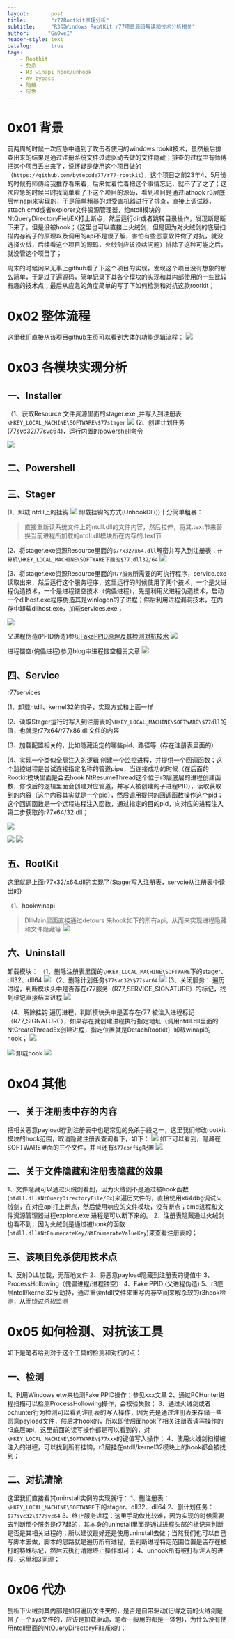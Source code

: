 ```yaml
---
layout:       post
title:        "r77Rootkit原理分析"
subtitle:     "R3层Windows RootKit:r77项目源码解读和技术分析相关"
author:      "Ga0weI"
header-style: text
catalog:      true
tags:
    - Rootkit
    - 免杀
    - R3 winapi hook/unhook
    - Av bypass
    - 隐藏
    - 应急
---
```


# 0x01 背景
前两周的时候一次应急中遇到了攻击者使用的windows rookit技术，虽然最后排查出来的结果是通过注册系统文件过滤驱动去做的文件隐藏；排查的过程中有师傅把这个项目丢出来了，说怀疑是使用这个项目做的（``https://github.com/bytecode77/r77-rootkit``），这个项目之前23年4、5月份的时候有师傅给我推荐看来着，后来忙着忙着把这个事情忘记，就不了了之了；这次应急的时候当时我简单看了下这个项目的源码，看到项目是通过iathook r3层底层winapi来实现的，于是简单粗暴的对受害机器进行了排查，直接上调试器，attach cmd或者explorer文件资源管理器，给ntdll模块的NtQueryDirectoryFiel/EX打上断点，然后运行dir或者跳转目录操作，发现断是断下来了，但是没被hook；（这里也可以直接上火绒剑，但是因为对火绒剑的底层扫描内存钩子的原理以及调用的api不是很了解，害怕有些恶意软件做了对抗，就没选择火绒，后续看这个项目的源码，火绒剑应该没啥问题）排除了这种可能之后，就没管这个项目了；

周末的时候闲来无事上github看了下这个项目的实现，发现这个项目没有想象的那么简单，于是过了遍源码，简单记录下其各个模块的实现和其内部使用的一些比较有趣的技术点；最后从应急的角度简单的写了下如何检测和对抗这款rootkit；

# 0x02 整体流程
这里我们直接从该项目github主页可以看到大体的功能逻辑流程：
![](/img/r77Rootkit原理分析/Pasted%20image%2020240310130502.png)

# 0x03 各模块实现分析
## 一、Installer
（1、获取Resource 文件资源里面的stager.exe ,并写入到注册表``\HKEY_LOCAL_MACHINE\SOFTWARE\$77stager``
![](/img/r77Rootkit原理分析/Pasted%20image%2020240310142633.png)
(2、创建计划任务($77svc32/$77svc64)，运行内置的powershell命令

![](/img/r77Rootkit原理分析/Pasted%20image%2020240310143023.png)
## 二、Powershell


## 三、Stager
(1、卸载 ntdll上的挂钩
![](/img/r77Rootkit原理分析/Pasted%20image%2020240310130840.png)
卸载挂钩的方式(UnhookDll())十分简单粗暴：
>直接重新读系统文件上的ntdll.dll的文件内容，然后拉伸，将其.text节来替换当前进程所加载的ntdll.dll模块所在内存的.text节


(2、将stager.exe资源Resource里面的``$77x32/x64.dll``解密并写入到注册表：``计算机\HKEY_LOCAL_MACHINE\SOFTWARE下面的$77.dll32/64`` 
![](/img/r77Rootkit原理分析/Pasted%20image%2020240310131544.png)

(3、将stager.exe资源Resource里面的``R77服务``所需要的可执行程序，service.exe读取出来，然后运行这个服务程序，这里运行的时候使用了两个技术，一个是父进程伪造技术，一个是进程镂空技术（傀儡进程），先是利用父进程伪造技术，启动一个dllhost.exe程序伪造其是winlogon的子进程；然后利用进程漏洞技术，在内存中卸载dllhost.exe，加载services.exe；

![](/img/r77Rootkit原理分析/Pasted%20image%2020240310132428.png)

父进程伪造(PPID伪造)参见[FakePPID原理及其检测对抗技术](/2024/03/13/FakePPID技术原理/)
![](/img/r77Rootkit原理分析/Pasted%20image%2020240310132634.png)

进程镂空(傀儡进程)参见blog中进程镂空相关文章
![](/img/r77Rootkit原理分析/Pasted%20image%2020240310132937.png)


## 四、Service
r77services

(1、卸载ntdll、kernel32的钩子，实现方式和上面一样

(2、读取Stager运行时写入到注册表的``\HKEY_LOCAL_MACHINE\SOFTWARE\$77dll``的值，也就是r77x64/r77x86.dll文件的内容

(3、加载配置相关的，比如隐藏设定的哪些pid、路径等（存在注册表里面的）

(4、实现一个类似全局注入的逻辑
创建一个监控进程，并提供一个回调函数；这个监控进程是尝试连接指定名称的管道pipe，当连接成功的时候（在后面的Rootkit模块里面是会去hook NtResumeThread这个位于r3层底层的进程创建函数，修改后的逻辑里面会创建对应管道，并写入被创建的子进程PID），读取获取到的内容（这个内容其实就是一个pid），然后调用提供的回调函数操作这个pid；这个回调函数是一个远程进程注入函数，通过指定的目的pid，向对应的进程注入第二步获取的r77x64/32.dll；


![](/img/r77Rootkit原理分析/Pasted%20image%2020240310140614.png)

![](/img/r77Rootkit原理分析/Pasted%20image%2020240310140727.png)
![](/img/r77Rootkit原理分析/Pasted%20image%2020240310140812.png)
##  五、RootKit
这里就是上面r77x32/x64.dll的实现了(Stager写入注册表，servcie从注册表中读出的)

（1、hookwinapi
>DllMain里面直接通过detours 来hook如下的所有api，从而来实现进程隐藏和文件隐藏等
>![](/img/r77Rootkit原理分析/Pasted%20image%2020240310142405.png)


## 六、Uninstall

卸载模块：
（1、删除注册表里面的``\HKEY_LOCAL_MACHINE\SOFTWARE``下的stager、dll32、dll64
![](/img/r77Rootkit原理分析/Pasted%20image%2020240311113548.png)
（2、删除计划任务``$77svc32\$77svc64``
![](/img/r77Rootkit原理分析/Pasted%20image%2020240311113621.png)
 (3、关闭服务：
 遍历进程，判断模块头中是否存在r77服务（R77_SERVICE_SIGNATURE）的标记，找到标记直接结束进程
 ![](/img/r77Rootkit原理分析/Pasted%20image%2020240311141414.png)

（4、解除挂钩
遍历进程，判断模块头中是否存在r77 被注入进程标记（R77_SIGNATURE），如果存在就创建进程执行指定地址（调用ntdll.dll里面的NtCreateThreadEx创建进程，指定位置就是DetachRootkit）卸载winapi的hook；
![](/img/r77Rootkit原理分析/Pasted%20image%2020240311144444.png)

![](/img/r77Rootkit原理分析/Pasted%20image%2020240311144714.png)
卸载hook
![](/img/r77Rootkit原理分析/Pasted%20image%2020240311144309.png)


# 0x04 其他

## 一、关于注册表中存的内容
把相关恶意payload存到注册表中也是常见的免杀手段之一，这里我们修改rootkit模块的hook范围，取消隐藏注册表查询看下，如下：
![](/img/r77Rootkit原理分析/Pasted%20image%2020240310144218.png)
如下可以看到，隐藏在SOFTWARE里面的三个文件，并且还有``$77config``配置
![](/img/r77Rootkit原理分析/Pasted%20image%2020240310144040.png)



## 二、关于文件隐藏和注册表隐藏的效果
1、文件隐藏可以通过火绒剑看到，因为火绒剑不是通过被hook函数(``ntdll.dll#NtQueryDirectoryFile/Ex``)来遍历文件的，直接使用x64dbg调试火绒剑，在对应api打上断点，然后使用响应的文件模块，没有断点；cmd进程和文件资源管理器进程explore.exe 进程是可以断下来的。
2、注册表隐藏通过火绒剑也看不到，因为火绒剑是通过被hook的函数(``ntdll.dll#NtEnumerateKey/NtEnumerateValueKey``)来查看注册表的；

## 三、该项目免杀使用技术点
1、反射DLL加载，无落地文件
2、将恶意payload隐藏到注册表的键值中
3、ProcessHollowing（傀儡进程/进程镂空）
4、Fake PPID (父进程伪造)
5、r3底层ntdll/kernel32反劫持，通过重读ntdll文件来重写内存空间来解杀软的r3hook检测，从而绕过杀软监测


# 0x05 如何检测、对抗该工具
如下是笔者给到对于这个工具的检测和对抗的点：
## 一、检测
1、利用Windows etw来检测Fake PPID操作；参见xxx文章
2、通过PCHunter进程扫描可以检测ProcessHollowing操作，会校验失败；
3、通过火绒剑或者pchunter行为检测可以看到注册表的写入操作，因为先是通过注册表来存储一些恶意payload文件，然后才hook的，所以即使后面hook了相关注册表读写操作的r3底层api，这里前面的读写操作都是可以看到的，对``\HKEY_LOCAL_MACHINE\SOFTWARE\$77xxx``的键值写入操作；
4、使用火绒剑扫描被注入的进程，可以找到所有挂钩，r3层挂在ntdll/kernel32模块上的hook都会被找到；

## 二、对抗清除
这里我们直接看其uninstall实例的实现就行：
1、删注册表：``\HKEY_LOCAL_MACHINE\SOFTWARE``下的stager、dll32、dll64
2、删计划任务：``$77svc32\$77svc64``
3、终止服务进程：这里手动做比较难，因为实现的时候需要去判断那个服务是r77起的，其本身的uninstall里面是通过进程头部的标记来判断是否是其相关进程的；所以建议最好还是使用uninstall去做；当然我们也可以自己写脚本去做，脚本的思路就是遍历所有进程，去判断进程特定范围位置是否存在被打的特殊标记，然后去执行清除终止操作即可；
4、unhook所有被打标注入的进程，这里和3同理；

# 0x06 代办
刨析下火绒剑其内部是如何遍历文件夹的，是否是自带驱动(记得之前的火绒剑是带了一个sys文件的，应该是加载驱动，笔者一般用的都是一体包)，为什么没有使用ntdll里面的NtQueryDirectoryFile/Ex的；